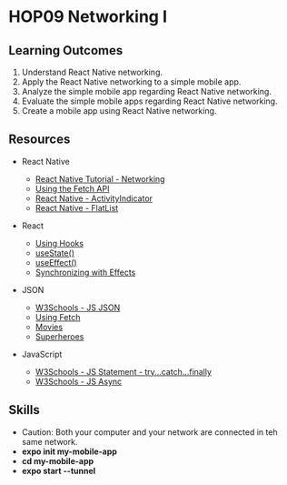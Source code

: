 # HOP09 Networking I
##  Learning Outcomes
1. Understand React Native networking.
2. Apply the React Native networking to a simple mobile app.
3. Analyze the simple mobile app regarding React Native networking.
4. Evaluate the simple mobile apps regarding React Native networking.
5. Create a mobile app using React Native networking.

## Resources
* React Native
  * [React Native Tutorial - Networking](https://reactnative.dev/docs/network)
  * [Using the Fetch API](https://developer.mozilla.org/en-US/docs/Web/API/Fetch_API/Using_Fetch)
  * [React Native - ActivityIndicator](https://reactnative.dev/docs/activityindicator)
  * [React Native - FlatList](https://reactnative.dev/docs/flatlist)
  
* React
  * [Using Hooks](https://react.dev/learn#using-hooks)
  * [useState()](https://react.dev/reference/react/useState)
  * [useEffect()](https://react.dev/reference/react/useEffect)
  * [Synchronizing with Effects](https://react.dev/learn/synchronizing-with-effects)

* JSON
  * [W3Schools - JS JSON](https://www.w3schools.com/js/js_json_intro.asp)
  * [Using Fetch](https://developer.mozilla.org/en-US/docs/Web/API/Fetch_API/Using_Fetch)
  * [Movies](https://reactnative.dev/movies.json)
  * [Superheroes](https://mdn.github.io/learning-area/javascript/oojs/json/superheroes.json)

* JavaScript
  * [W3Schools - JS Statement - try...catch...finally](https://www.w3schools.com/jsref/jsref_try_catch.asp)
  * [W3Schools - JS Async](https://www.w3schools.com/js/js_callback.asp)

## Skills
  * Caution: Both your computer and your network are connected in teh same network.
  * **expo init my-mobile-app**
  * **cd my-mobile-app**
  * **expo start --tunnel**